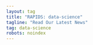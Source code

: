 ```yaml
---
layout: tag
title: "RAPIDS: data-science"
tagline: "Read Our Latest News"
tag: data-science
robots: noindex
---
```

